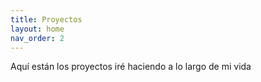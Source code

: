 ```yaml
---
title: Proyectos
layout: home
nav_order: 2
---
```


Aquí están los proyectos iré haciendo a lo largo de mi vida